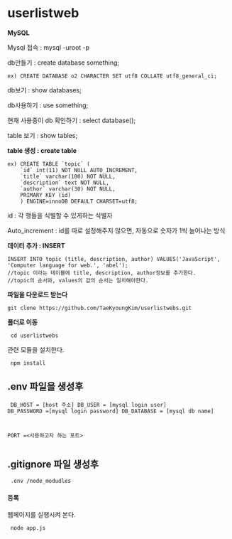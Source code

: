 # userlistweb

**MySQL**

Mysql 접속 : mysql -uroot -p

db만들기 : create database something;

```
ex) CREATE DATABASE o2 CHARACTER SET utf8 COLLATE utf8_general_ci;
```

db보기 : show databases;

db사용하기 : use something;

현재 사용중이 db 확인하기 :  select database();

table 보기 : show tables;

**table 생성 : create table**

```mysql
ex) CREATE TABLE `topic` (
	`id` int(11) NOT NULL AUTO_INCREMENT,
	`title` varchar(100) NOT NULL,
	`description` text NOT NULL,
	`author` varchar(30) NOT NULL,
	PRIMARY KEY (id)
	) ENGINE=innoDB DEFAULT CHARSET=utf8;
```

id : 각 행들을 식별할 수 있게하는 식별자

Auto_increment : id를 따로 설정해주지 않으면, 자동으로 숫자가 1씩 늘어나는 방식



**데이터 추가 : INSERT**

```mysql
INSERT INTO topic (title, description, author) VALUES('JavaScript', 'Computer language for web.', 'abel');
//topic 이라는 테이블에 title, description, author정보를 추가한다.
//topic의 순서와, values의 값의 순서는 일치해야한다.

``` 

**파일을 다운로드 받는다**

```javascripts
git clone https://github.com/TaeKyoungKim/userlistwebs.git

```
**폴더로 이동**
<code><pre>
cd userlistwebs
</pre></code>

관련 모듈을 설치한다.
<code><pre>
npm install
</pre></code>


## .env 파일을 생성후

<code><pre>
DB_HOST = [host 주소]
DB_USER = [mysql login user]
DB_PASSWORD =[mysql login password]
DB_DATABASE = [mysql db name]
  
PORT =<사용하고자 하는 포트>
</pre></code>
## .gitignore 파일 생성후

<code><pre>
.env
/node_modudles 
</pre></code>

#### 등록

웹페이지를 실행시켜 본다.
<code><pre>
node app.js
</pre></code>
